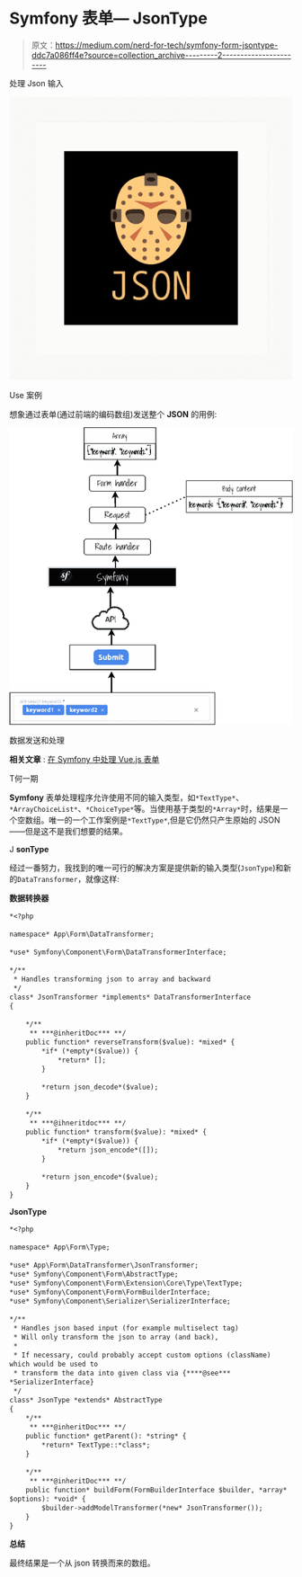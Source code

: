 # Symfony 表单— JsonType

> 原文：<https://medium.com/nerd-for-tech/symfony-form-jsontype-ddc7a086ff4e?source=collection_archive---------2----------------------->

处理 Json 输入

![](img/612adf302c483b25e74ddd6d5838ca6d.png)

Use 案例

想象通过表单(通过前端的编码数组)发送整个 **JSON** 的用例:

![](img/ba7f9bcab34d4aae90532e7f4679577f.png)

数据发送和处理

**相关文章** : [在 Symfony 中处理 Vue.js 表单](/nerd-for-tech/vue-js-and-symfony-forms-ba5139f77f5f)

T何一期

**Symfony** 表单处理程序允许使用不同的输入类型，如`*TextType*`、`*ArrayChoiceList*`、`*ChoiceType*`等。当使用基于类型的`*Array*`时，结果是一个空数组。唯一的一个工作案例是`*TextType*`,但是它仍然只产生原始的 JSON——但是这不是我们想要的结果。

J **sonType**

经过一番努力，我找到的唯一可行的解决方案是提供新的输入类型(`JsonType`)和新的`DataTransformer`，就像这样:

**数据转换器**

```
*<?php

namespace* App\Form\DataTransformer;

*use* Symfony\Component\Form\DataTransformerInterface;

*/**
 * Handles transforming json to array and backward
 */
class* JsonTransformer *implements* DataTransformerInterface
{

    */**
     ** ***@inheritDoc*** **/
    public function* reverseTransform($value): *mixed* {
        *if* (*empty*($value)) {
            *return* [];
        }

        *return json_decode*($value);
    }

    */**
     ** ***@ihneritdoc*** **/
    public function* transform($value): *mixed* {
        *if* (*empty*($value)) {
            *return json_encode*([]);
        }

        *return json_encode*($value);
    }
}
```

**JsonType**

```
*<?php

namespace* App\Form\Type;

*use* App\Form\DataTransformer\JsonTransformer;
*use* Symfony\Component\Form\AbstractType;
*use* Symfony\Component\Form\Extension\Core\Type\TextType;
*use* Symfony\Component\Form\FormBuilderInterface;
*use* Symfony\Component\Serializer\SerializerInterface;

*/**
 * Handles json based input (for example multiselect tag)
 * Will only transform the json to array (and back),
 *
 * If necessary, could probably accept custom options (className) which would be used to
 * transform the data into given class via {****@see*** *SerializerInterface}
 */
class* JsonType *extends* AbstractType
{
    */**
     ** ***@inheritDoc*** **/
    public function* getParent(): *string* {
        *return* TextType::*class*;
    }

    */**
     ** ***@inheritDoc*** **/
    public function* buildForm(FormBuilderInterface $builder, *array* $options): *void* {
        $builder->addModelTransformer(*new* JsonTransformer());
    }
}
```

**总结**

最终结果是一个从 json 转换而来的数组。
